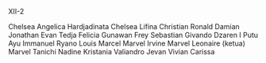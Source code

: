 XII-2


Chelsea Angelica Hardjadinata
Chelsea Lifina
Christian Ronald
Damian Jonathan
Evan Tedja
Felicia Gunawan
Frey Sebastian
Givando Dzaren
I Putu Ayu
 Immanuel Ryano
 Louis Marcel
 Marvel Irvine
 Marvel Leonaire (ketua)
 Marvel Tanichi
 Nadine Kristania
 Valiandro Jevan
 Vivian Carissa
